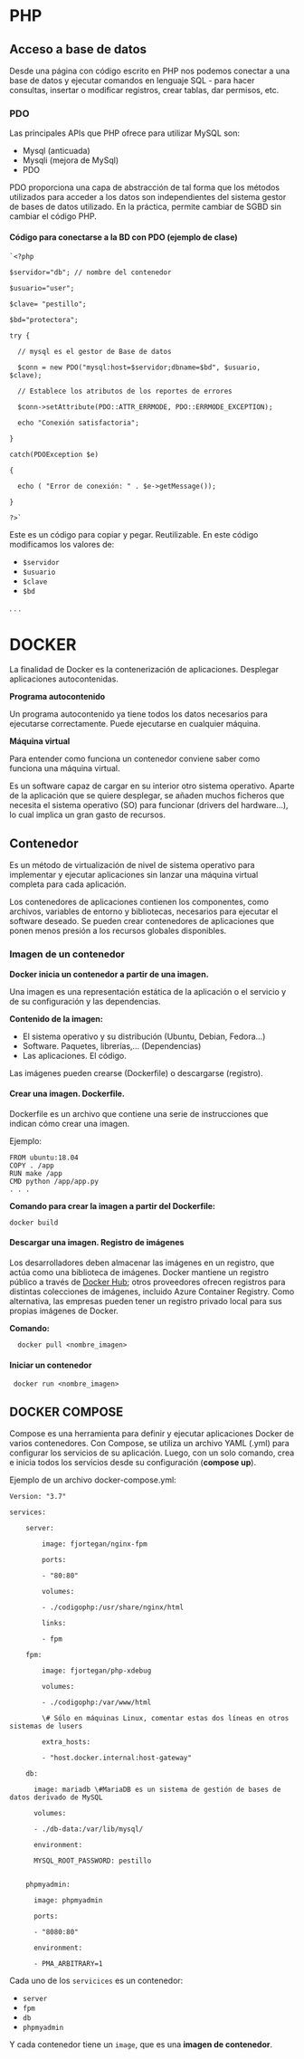 # PHP
## Acceso a base de datos

Desde una página con código escrito en PHP nos podemos conectar a una base de datos y
ejecutar comandos en lenguaje SQL - para hacer consultas, insertar o modificar registros, crear
tablas, dar permisos, etc.

### PDO 
Las principales APIs que PHP ofrece para utilizar MySQL son:
- Mysql (anticuada)
- Mysqli (mejora de MySql)
- PDO

PDO proporciona una capa de abstracción de tal forma que los métodos utilizados para acceder a los datos son independientes del sistema gestor de bases de datos utilizado. En la práctica, permite cambiar de SGBD sin cambiar el código PHP.

#### Código para conectarse a la BD con PDO (ejemplo de clase)
    `<?php

    $servidor="db"; // nombre del contenedor 

    $usuario="user";

    $clave= "pestillo";

    $bd="protectora";

    try {

      // mysql es el gestor de Base de datos

      $conn = new PDO("mysql:host=$servidor;dbname=$bd", $usuario, $clave);

      // Establece los atributos de los reportes de errores

      $conn->setAttribute(PDO::ATTR_ERRMODE, PDO::ERRMODE_EXCEPTION);

      echo "Conexión satisfactoria";

    }

    catch(PDOException $e)

    {

      echo ( "Error de conexión: " . $e->getMessage());

    }

    ?>`

Este es un código para copiar y pegar. Reutilizable.
En este código modificamos los valores de:
- `$servidor`
- `$usuario`
- `$clave`
- `$bd`

. . .

# DOCKER
La finalidad de Docker es la contenerización de aplicaciones. Desplegar aplicaciones autocontenidas.

**Programa autocontenido**

Un programa autocontenido ya tiene todos los datos necesarios para ejecutarse correctamente. Puede ejecutarse en cualquier máquina.

**Máquina virtual**

Para entender como funciona un contenedor conviene saber como funciona una máquina virtual.

Es un software capaz de cargar en su interior otro sistema operativo.
Aparte de la aplicación que se quiere desplegar, se añaden muchos ficheros que necesita el sistema operativo (SO) para funcionar (drivers del hardware…), lo cual implica un gran gasto de recursos.

## Contenedor
Es un método de virtualización de nivel de sistema operativo para implementar y ejecutar aplicaciones sin lanzar una máquina virtual completa para cada aplicación.

Los contenedores de aplicaciones contienen los componentes, como archivos, variables de entorno y bibliotecas, necesarios para ejecutar el software deseado.  Se pueden crear contenedores de aplicaciones que ponen menos presión a los recursos globales disponibles.

### Imagen de un contenedor
**Docker inicia un contenedor a partir de una imagen.**

Una imagen es una representación estática de la aplicación o el servicio y de su configuración y las dependencias.

**Contenido de la imagen:**
- El sistema operativo y su distribución (Ubuntu, Debian, Fedora…)
- Software. Paquetes, librerías,… (Dependencias)
- Las aplicaciones. El código.

Las imágenes pueden crearse (Dockerfile) o descargarse (registro).

#### Crear una imagen. Dockerfile.

Dockerfile es un archivo que contiene una serie de instrucciones que indican cómo crear una imagen.

Ejemplo:

    FROM ubuntu:18.04
    COPY . /app
    RUN make /app
    CMD python /app/app.py
    . . .
    
**Comando para crear la imagen a partir del Dockerfile:**

    docker build
    
#### Descargar una imagen. Registro de imágenes

Los desarrolladores deben almacenar las imágenes en un registro, que actúa como una biblioteca de imágenes. Docker mantiene un registro público a través de [Docker Hub](https://hub.docker.com/); otros proveedores ofrecen registros para distintas colecciones de imágenes, incluido Azure Container Registry. Como alternativa, las empresas pueden tener un registro privado local para sus propias imágenes de Docker.

**Comando:**

      docker pull <nombre_imagen>

#### Iniciar un contenedor

     docker run <nombre_imagen>

## DOCKER COMPOSE
Compose es una herramienta para definir y ejecutar aplicaciones Docker de varios contenedores. Con Compose, se utiliza un archivo YAML (.yml) para configurar los servicios de su aplicación. Luego, con un solo comando, crea e inicia todos los servicios desde su configuración (**compose up**).

Ejemplo de un archivo docker-compose.yml:
    
    Version: "3.7"

    services:

        server:

            image: fjortegan/nginx-fpm

            ports:

            - "80:80"

            volumes:

            - ./codigophp:/usr/share/nginx/html

            links:

            - fpm

        fpm:

            image: fjortegan/php-xdebug

            volumes:

            - ./codigophp:/var/www/html

            \# Sólo en máquinas Linux, comentar estas dos líneas en otros sistemas de lusers

            extra_hosts:

            - "host.docker.internal:host-gateway"

        db:

          image: mariadb \#MariaDB es un sistema de gestión de bases de datos derivado de MySQL

          volumes:

          - ./db-data:/var/lib/mysql/

          environment:

          MYSQL_ROOT_PASSWORD: pestillo


        phpmyadmin:

          image: phpmyadmin

          ports:

          - "8080:80"

          environment:

          - PMA_ARBITRARY=1

    
Cada uno de los `servicices` es un contenedor:
- `server`
- `fpm`
- `db`
- `phpmyadmin`

Y cada contenedor tiene un `image`, que es una **imagen de contenedor**.
